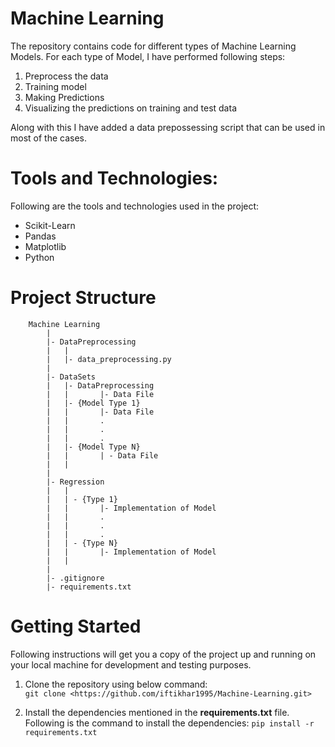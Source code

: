 # Machine Learning
The repository contains code for different types of Machine Learning Models. For each type of Model, I have performed 
following steps:
1. Preprocess the data
2. Training model
3. Making Predictions
4. Visualizing the predictions on training and test data

Along with this I have added a data prepossessing script that can be used in most of the cases.
# Tools and Technologies:

Following are the tools and technologies used in the project:
- Scikit-Learn
- Pandas
- Matplotlib
- Python

 # Project Structure

```
    Machine Learning
        |
        |- DataPreprocessing
        |   |
        |   |- data_preprocessing.py
        |
        |- DataSets
        |   |- DataPreprocessing
        |   |       |- Data File
        |   |- {Model Type 1}
        |   |       |- Data File
        |   |       .
        |   |       .
        |   |       .
        |   |- {Model Type N}
        |   |       | - Data File   
        |   |
        |
        |- Regression
        |   |
        |   | - {Type 1}
        |   |       |- Implementation of Model
        |   |       .
        |   |       .
        |   |       .
        |   | - {Type N} 
        |   |       |- Implementation of Model
        |   |
        |
        |- .gitignore
        |- requirements.txt
```

# Getting Started

Following instructions will get you a copy of the project up and running on your local machine for development and testing 
purposes.

1. Clone the repository using below command:\
   ```git clone <https://github.com/iftikhar1995/Machine-Learning.git>```

2. Install the dependencies mentioned in the **requirements.txt** file. Following is the command to install the 
dependencies:
   ```pip install -r requirements.txt ```